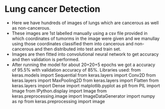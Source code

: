 # Lung cancer Detection 
- Here we have hundreds of images of lungs which are cancerous as well as non-cancerous.
- These images are 1st labelled manually using a csv file provided in which coordinates of tumorms in the 
image were given and we manullay using those coordinates classified them into cancerous and non-cancerous
and then distributed into test and train set.
- Images are then fitted into convolutional neural network to get accuracy and then validation is performed. 
- After running the model for about 20+20+5 epochs we got a accuracy of 95.5% with validation accuracy of 85%.
Libraries used:
from keras.models import Sequential
from keras.layers import Conv2D
from keras.layers import MaxPooling2D
from keras.layers import Flatten
from keras.layers import Dense
import matplotlib.pyplot as plt
from PIL import Image
from IPython.display import Image
from keras.preprocessing.image import ImageDataGenerator
import numpy as np
from keras.preprocessing import image
